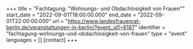 +++
title = "Fachtagung: "Wohnungs- und Obdachlosigkeit von Frauen""
start_date = "2022-09-01T18:00:00.000"
end_date = "2022-09-01T22:00:00.000"
url = "https://www.landesfrauenrat-berlin.de/veranstaltungen-in-berlin/?event_id1=6187"
identifier = "fachtagung-wohnungs-und-obdachlosigkeit-von-frauen"
type = "event"
languages = []
[contact]
+++